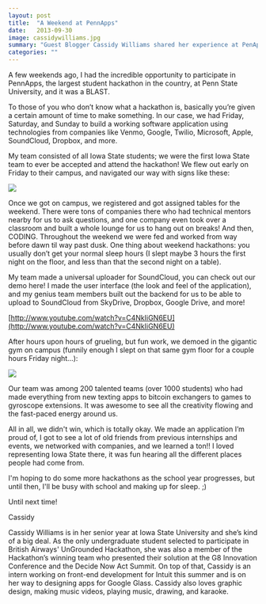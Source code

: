 ```yaml
---
layout: post
title:  "A Weekend at PennApps"
date:   2013-09-30
image: cassidywilliams.jpg
summary: "Guest Blogger Cassidy Williams shared her experience at PenApps, the largest student hackathon in the country"
categories: ""
---
```


A few weekends ago, I had the incredible opportunity to participate in PennApps, the largest student hackathon in the country, at Penn State University, and it was a BLAST.



To those of you who don’t know what a hackathon is, basically you’re given a certain amount of time to make something.  In our case, we had Friday, Saturday, and Sunday to build a working software application using technologies from companies like Venmo, Google, Twilio, Microsoft, Apple, SoundCloud, Dropbox, and more.



My team consisted of all Iowa State students; we were the first Iowa State team to ever be accepted and attend the hackathon! We flew out early on Friday to their campus, and navigated our way with signs like these:

<img src="{{site.baseurl}}/img/blog/pennapps.jpg">



Once we got on campus, we registered and got assigned tables for the weekend. There were tons of companies there who had technical mentors nearby for us to ask questions, and one company even took over a classroom and built a whole lounge for us to hang out on breaks! And then, CODING. Throughout the weekend we were fed and worked from way before dawn til way past dusk. One thing about weekend hackathons: you usually don’t get your normal sleep hours (I slept maybe 3 hours the first night on the floor, and less than that the second night on a table).



My team made a universal uploader for SoundCloud, you can check out our demo here! I made the user interface (the look and feel of the application), and my genius team members built out the backend for us to be able to upload to SoundCloud from SkyDrive, Dropbox, Google Drive, and more!



[http://www.youtube.com/watch?v=C4NkIiGN6EU](http://www.youtube.com/watch?v=C4NkIiGN6EU)



After hours upon hours of grueling, but fun work, we demoed in the gigantic gym on campus (funnily enough I slept on that same gym floor for a couple hours Friday night…):

<img src="{{site.baseurl}}/img/blog/pennteams.jpg">



Our team was among 200 talented teams (over 1000 students) who had made everything from new texting apps to bitcoin exchangers to games to gyroscope extensions. It was awesome to see all the creativity flowing and the fast-paced energy around us.



All in all, we didn't win, which is totally okay. We made an application I’m proud of, I got to see a lot of old friends from previous internships and events, we networked with companies, and we learned a ton!! I loved representing Iowa State there, it was fun hearing all the different places people had come from.



I'm hoping to do some more hackathons as the school year progresses, but until then, I'll be busy with school and making up for sleep. ;)



Until next time!



Cassidy



Cassidy Williams is in her senior year at Iowa State University and she’s kind of a big deal. As the only undergraduate student selected to participate in British Airways' UnGrounded Hackathon, she was also a member of the Hackathon’s winning team who presented their solution at the G8 Innovation Conference and the Decide Now Act Summit. On top of that, Cassidy is an intern working on front-end development for Intuit this summer and is on her way to designing apps for Google Glass. Cassidy also loves graphic design, making music videos, playing music, drawing, and karaoke.